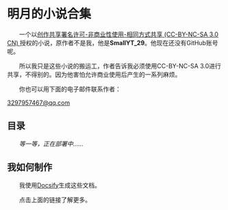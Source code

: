 
# 明月的小说合集

&#x3000;&#x3000;一个以[创作共享署名许可-非商业性使用-相同方式共享 (CC-BY-NC-SA 3.0 CN) ](https://creativecommons.org/licenses/by-nc-sa/3.0/cn/)授权的小说，原作者不是我，他是**SmallYT_29**。他现在还没有GitHub账号呢。

&#x3000;&#x3000;所以我只是这些小说的搬运工，作者告诉我必须使用CC-BY-NC-SA 3.0进行共享，不得别的。因为他害怕允许商业使用后产生的一系列麻烦。

&#x3000;&#x3000;你也可以用下面的电子邮件联系作者：

[3297957467@qq.com](mailto:3297957467@qq.com)
## 目录
&#x3000;&#x3000;*等一等，正在部署中……*
## 我如何制作

&#x3000;&#x3000;我使用[Docsify](https://docsify.js.org/)生成这些文档。 

&#x3000;&#x3000;点击上面的链接了解更多。
